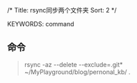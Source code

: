 /*
  Title: rsync同步两个文件夹
  Sort: 2
  */
  
KEYWORDS: command

## 命令  
>rsync -az --delete --exclude=.git* ~/MyPlayground/blog/pernonal_kb/ . 
